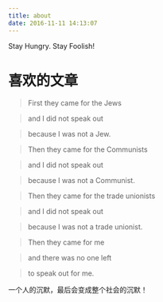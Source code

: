 ```yaml
---
title: about
date: 2016-11-11 14:13:07
---
```


Stay Hungry. Stay Foolish!

# 喜欢的文章


> First they came for the Jews  

> and I did not speak out

> because I was not a Jew.

> Then they came for the Communists

> and I did not speak out

> because I was not a Communist.

> Then they came for the trade unionists

> and I did not speak out

> because I was not a trade unionist.

> Then they came for me

> and there was no one left

> to speak out for me.  


一个人的沉默，最后会变成整个社会的沉默！

